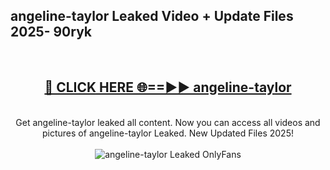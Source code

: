 <h2>angeline-taylor Leaked Video + Update Files 2025- 90ryk</h2>
<br>
<div align="center">
<h2><a href="https://libra.edu.pl?angeline-taylor" rel="nofollow">🔴 CLICK HERE 🌐==►► angeline-taylor</a></h2>
<br>
Get angeline-taylor leaked all content. Now you can access all videos and pictures of angeline-taylor Leaked. New Updated Files 2025!
<br>
<br>
<a href="https://libra.edu.pl?angeline-taylor" rel="nofollow" data-target="animated-image.originalLink"><img src="https://i.ibb.co.com/WyWwxjT/player-gif2.gif" alt="angeline-taylor Leaked OnlyFans" style="max-width: 100%; display: inline-block;" data-target="animated-image.originalImage"></a>
</div>
<br>